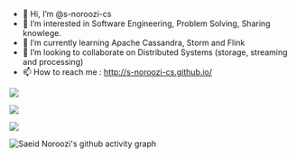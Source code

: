 - 👋 Hi, I’m @s-noroozi-cs
- 👀 I’m interested in Software Engineering, Problem Solving, Sharing knowlege.
- 🌱 I’m currently learning Apache Cassandra, Storm and Flink
- 💞️ I’m looking to collaborate on Distributed Systems (storage, streaming and processing)
- 📫 How to reach me : http://s-noroozi-cs.github.io/

<!---
s-noroozi-cs/s-noroozi-cs is a ✨ special ✨ repository because its `README.md` (this file) appears on your GitHub profile.
You can click the Preview link to take a look at your changes.
--->

![ ](https://komarev.com/ghpvc/?username=s-noroozi-cs&style=flat-square&color=blueviolet)

![ ](https://github-readme-stats.vercel.app/api?username=s-noroozi-cs&show_icons=true&theme=dracula)

![ ](https://github-readme-stats.vercel.app/api/top-langs/?username=s-noroozi-cs&theme=dracula&show_icons=true)

![Saeid Noroozi's github activity graph](https://github-readme-activity-graph.vercel.app/graph?username=s-noroozi-cs&theme=github)

